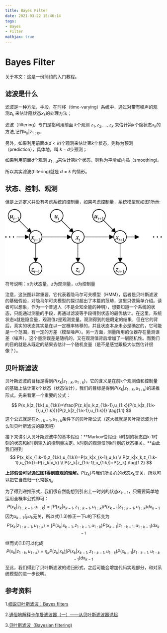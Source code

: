 ```yaml
---
title: Bayes Filter
date: 2021-03-22 15:46:14
tags: 
- Bayes 
- Filter 
mathjax: true
---
```


# Bayes Filter

关于本文：这是一份简约的入门教程。

## 滤波是什么

滤波是一种方法，手段，在时移（time-varying）系统中，通过对带有噪声的观测${z_k}$ 来估计隐状态$x_k$的处理方法；

滤波（filtering）专门是指利用前面 $k$个观测 $z_1,z_2,...,z_k$  来估计第$k$个隐状态$x_k$的方法,记作$x_k|z_{1:k}$。

另外，如果利用前面$d(d<k)$个观测来估计第$k$个状态，则称为预测（prediction），具体地，叫 $k-d$步预测；

如果利用前面$d$个观测 $z_{1:d}$来估计第$k$个状态，则称为平滑或内插（smoothing)。

所以其实滤波(filtering)就是 $d=k$ 的情形。

## 状态、控制、观测

但是上述定义并没有考虑系统的控制量，如果考虑控制量，系统模型就如图1所示:

![Markov](./Bayes-Filter/Markov.png)

符号说明：$x$为状态量，$z$为观测量，$u$为控制量

注意，这张图非常重要，它代表着隐马尔可夫模型（HMM），后者是贝叶斯滤波的基础假设，对隐马尔可夫模型的探讨超出了本篇的范畴，这里只做简单介绍。读者可以想象，作为一个普通人（不是全知全能的神明），想要知道一个系统的状态，只能通过测量的手段，再通过滤波等手段得到状态的最优估计。在这里，系统状态$x$就是隐变量，观测值$z$是观测变量。观测得到的是既定的结果，但在它的背后，真实的状态其实是在以一定概率转移的，并且状态本身未必是确定的，它可能是一个范围，有一定的方差（模型噪声）。另一方面，测量所用的仪器存在量测误差（噪声），这个量测误差是随机的，又在观测值背后增加了一层随机性。而我们的目的就是从既定的结果去估计一个随机变量（是不是感觉跟极大似然估计很像？）。

## 贝叶斯滤波

贝叶斯滤波的目标是得到$P(x_k|z_{1:k},u_{1:k})$，它的含义是在前k个观测值和控制量的基础上估计第k个状态（状态估计），我们的目标是得到$P(x_k|z_{1:k},u_{1:k})$的递推形式。先来看第一个重要的公式：


$$
P(x_k|z_{1:k},u_{1:k})=\frac{P(z_k|x_k,z_{1:k-1},u_{1:k})P(x_k|z_{1:k-1},u_{1:k})}{P(z_k|z_{1:k-1},u_{1:k})} \tag{1.1}
$$
这个公式就是在$z_{1:k-1},u_{1:k}$条件下的贝叶斯公式（这大概就是贝叶斯滤波为什么叫贝叶斯滤波的原因吧）

接下来讲引入贝叶斯滤波中的基本假设：**Markov性假设: k时刻的状态由k-1时刻的状态和k时刻输入的控制量决定。k时刻的观测仅同k时刻的状态相关。**由此我们得到
$$
P(x_k|x_{1:k-1},z_{1:k},u_{1:k})=P(x_k|x_{k-1},u_k) \\
P(z_k|x_k,z_{1:k-1},u_{1:k})=P(z_k|x_k)  \\
P(z_k|z_{1:k-1},u_{1:k})=P(z_k) \tag{1.2}
$$

**上述假设可以通过图1得到直观的理解。**$P(z_k)$与我们所关心的状态$x_k$无关，所以可以把它当做归一化常数$\eta_k$

为了得到递推形式，我们很自然能想到引出上一时刻的状态$x_{k-1}$，只需要简单地运用全概率公式即可：
$$
P(x_k|z_{1:k-1},u_{1:k})=\int P(x_k|x_{k-1},z_{1:k-1},u_{1:k})P(x_{k-1}|z_{1:k-1},u_{1:k})dx_{k-1}\tag{1.3}
$$
因为$x_{k-1}$与$u_k$无关，所以式(1.3)修正一下$u$的下标变为
$$
P(x_k|z_{1:k-1},u_{1:k})=\int P(x_k|x_{k-1},z_{1:k-1},u_{1:k})P(x_{k-1}|z_{1:k-1},u_{1:k-1})dx_{k-1}\tag{1.3.1}
$$


继而式(1.1)可以化成
$$
P(x_k|z_{1:k},u_{1:k})=\eta_kP(z_k|x_k)\int P(x_k|x_{k-1},z_{1:k-1},u_{1:k})P(x_{k-1}|z_{1:k-1},u_{1:k-1})dx_{k-1} \tag{1.4}
$$
至此，我们得到了贝叶斯滤波的递归形式，之后可能会增加代码实现部分，和对系统模型的进一步说明。

## 参考资料

1.[细说贝叶斯滤波：Bayes filters](https://www.cnblogs.com/ycwang16/p/5995702.html)

2.[通俗地解释卡尔曼滤波器（一）——从贝叶斯滤波器说起](https://zhuanlan.zhihu.com/p/318701822)

3.[贝叶斯滤波（Bayesian filtering)](https://zhuanlan.zhihu.com/p/139215491)